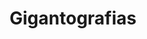 ---
title: "Gigantografias"
url: /quito/gigantografias-avenida-real-audiencia-de-quito/
shop: Allgemein
---